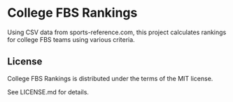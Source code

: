 # College FBS Rankings

Using CSV data from sports-reference.com, this project calculates rankings for college FBS teams using various criteria.

## License

College FBS Rankings is distributed under the terms of the MIT license.

See LICENSE.md for details.
